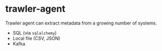 # trawler-agent
Trawler agent can extract metadata from a growing number of systems.

- SQL (via `sqlalchemy`)
- Local file (CSV, JSON)
- Kafka
